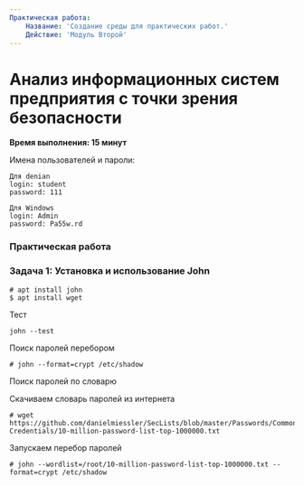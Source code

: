 ```yaml
---
Практическая работа:
    Название: 'Создание среды для практических работ.'
    Действие: 'Модуль Второй'
---
```

# **Анализ информационных систем предприятия с точки зрения безопасности**
**Время выполнения: 15 минут**

Имена пользователей и пароли:
```
Для denian
login: student 
password: 111
```
```
Для Windows
login: Admin 
password: Pa55w.rd
```
### **Практическая работа**

### **Задача 1: Установка и использование John**

```
# apt install john
$ apt install wget
```

Тест
```
john --test
```

Поиск паролей перебором
```
# john --format=crypt /etc/shadow
```
Поиск паролей по словарю


Скачиваем словарь паролей из интернета
```
# wget https://github.com/danielmiessler/SecLists/blob/master/Passwords/Common-Credentials/10-million-password-list-top-1000000.txt
```
Запускаем перебор паролей
```
# john --wordlist=/root/10-million-password-list-top-1000000.txt --format=crypt /etc/shadow
```
